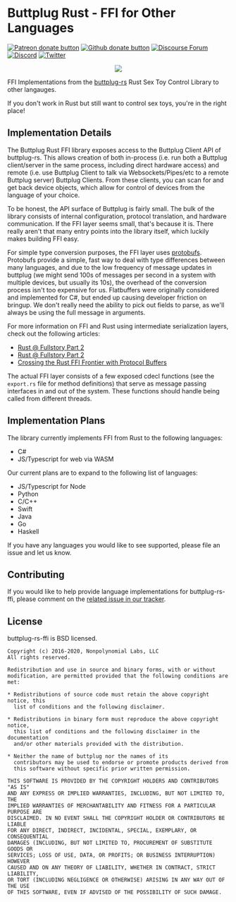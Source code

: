# Buttplug Rust - FFI for Other Languages

[![Patreon donate button](https://img.shields.io/badge/patreon-donate-yellow.svg)](https://www.patreon.com/qdot)
[![Github donate button](https://img.shields.io/badge/github-donate-ff69b4.svg)](https://www.github.com/sponsors/qdot)
[![Discourse Forum](https://img.shields.io/badge/discourse-forum-blue.svg)](https://metafetish.club)
[![Discord](https://img.shields.io/discord/353303527587708932.svg?logo=discord)](https://discord.buttplug.io)
[![Twitter](https://img.shields.io/twitter/follow/buttplugio.svg?style=social&logo=twitter)](https://twitter.com/buttplugio)

<p align="center">
  <img src="https://raw.githubusercontent.com/buttplugio/buttplug-rs-ffi/master/docs/buttplug_rust_docs.png">
</p>

FFI Implementations from the
[buttplug-rs](https://github.com/buttplugio/buttplug-rs) Rust Sex Toy Control
Library to other langauges.

If you don't work in Rust but still want to control sex toys, you're in the
right place!

## Implementation Details

The Buttplug Rust FFI library exposes access to the Buttplug Client API of
buttplug-rs. This allows creation of both in-process (i.e. run both a Buttplug
client/server in the same process, including direct hardware access) and remote
(i.e. use Buttplug Client to talk via Websockets/Pipes/etc to a remote Buttplug
server) Buttplug Clients. From these clients, you can scan for and get back
device objects, which allow for control of devices from the language of your
choice.

To be honest, the API surface of Buttplug is fairly small. The bulk of the
library consists of internal configuration, protocol translation, and hardware
communication. If the FFI layer seems small, that's because it is. There really
aren't that many entry points into the library itself, which luckily makes
building FFI easy.

For simple type conversion purposes, the FFI layer uses
[protobufs](https://developers.google.com/protocol-buffers). Protobufs provide a
simple, fast way to deal with type differences between many languages, and due
to the low frequency of message updates in buttplug (we might send 100s of
messages per second in a system with multiple devices, but usually its 10s), the
overhead of the conversion process isn't too expensive for us. Flatbuffers were
originally considered and implemented for C#, but ended up causing developer
friction on bringup. We don't really need the ability to pick out fields to
parse, as we'll always be using the full message in arguments.

For more information on FFI and Rust using intermediate serialization layers,
check out the following articles:

- [Rust @ Fullstory Part 2](https://bionic.fullstory.com/rust-at-fullstory-part-1/)
- [Rust @ Fullstory Part 2](https://bionic.fullstory.com/rust-at-fullstory-part-2/)
- [Crossing the Rust FFI Frontier with Protocol Buffers](https://hacks.mozilla.org/2019/04/crossing-the-rust-ffi-frontier-with-protocol-buffers/)

The actual FFI layer consists of a few exposed cdecl functions (see the
`export.rs` file for method definitions) that serve as message passing
interfaces in and out of the system. These functions should handle being called
from different threads.

## Implementation Plans

The library currently implements FFI from Rust to the following languages:

- C#
- JS/Typescript for web via WASM

Our current plans are to expand to the following list of languages:

- JS/Typescript for Node
- Python
- C/C++
- Swift
- Java
- Go
- Haskell

If you have any languages you would like to see supported, please file an issue
and let us know.

## Contributing

If you would like to help provide language implementations for buttplug-rs-ffi,
please comment on the [related issue in our
tracker](https://github.com/buttplugio/buttplug-rs-ffi/issues).

## License

buttplug-rs-ffi is BSD licensed.

    Copyright (c) 2016-2020, Nonpolynomial Labs, LLC
    All rights reserved.

    Redistribution and use in source and binary forms, with or without
    modification, are permitted provided that the following conditions are met:

    * Redistributions of source code must retain the above copyright notice, this
      list of conditions and the following disclaimer.

    * Redistributions in binary form must reproduce the above copyright notice,
      this list of conditions and the following disclaimer in the documentation
      and/or other materials provided with the distribution.

    * Neither the name of buttplug nor the names of its
      contributors may be used to endorse or promote products derived from
      this software without specific prior written permission.

    THIS SOFTWARE IS PROVIDED BY THE COPYRIGHT HOLDERS AND CONTRIBUTORS "AS IS"
    AND ANY EXPRESS OR IMPLIED WARRANTIES, INCLUDING, BUT NOT LIMITED TO, THE
    IMPLIED WARRANTIES OF MERCHANTABILITY AND FITNESS FOR A PARTICULAR PURPOSE ARE
    DISCLAIMED. IN NO EVENT SHALL THE COPYRIGHT HOLDER OR CONTRIBUTORS BE LIABLE
    FOR ANY DIRECT, INDIRECT, INCIDENTAL, SPECIAL, EXEMPLARY, OR CONSEQUENTIAL
    DAMAGES (INCLUDING, BUT NOT LIMITED TO, PROCUREMENT OF SUBSTITUTE GOODS OR
    SERVICES; LOSS OF USE, DATA, OR PROFITS; OR BUSINESS INTERRUPTION) HOWEVER
    CAUSED AND ON ANY THEORY OF LIABILITY, WHETHER IN CONTRACT, STRICT LIABILITY,
    OR TORT (INCLUDING NEGLIGENCE OR OTHERWISE) ARISING IN ANY WAY OUT OF THE USE
    OF THIS SOFTWARE, EVEN IF ADVISED OF THE POSSIBILITY OF SUCH DAMAGE.

